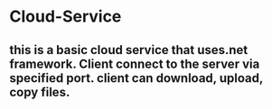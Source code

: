 # Cloud-Service

## this is a basic cloud service that uses.net framework. Client connect to the server via specified port. client can download, upload, copy files.
